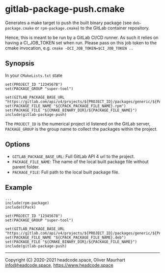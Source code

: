 # gitlab-package-push.cmake

Generates a make target to push the built binary package (see `deb-package.cmake` or `rpm-package.cmake`) to the GitLab 
container repository.

Hence, this is meant to be run by a GitLab CI/CD runner. As such it relies on having a CI_JOB_TOKEN set when run. 
Please pass on this job token to the cmake invocation, e.g. `cmake -DCI_JOB_TOKEN=$CI_JOB_TOKEN ..`


## Synopsis

In your `CMakeLists.txt` state
```
set(PROJECT_ID "12345678")
set(PACKAGE_GROUP "super-tool")

set(GITLAB_PACKAGE_BASE_URL "https://gitlab.com/api/v4/projects/${PROJECT_ID}/packages/generic/${PACKAGE_GROUP}")
set(PACKAGE_FILE_NAME "${CPACK_PACKAGE_FILE_NAME}.rpm")
set(PACKAGE_FILE "${CMAKE_BINARY_DIR}/${PACKAGE_FILE_NAME}")
include(gitlab-package-push)
```

The `PROJECT_ID` is the numerical project id listened on the GitLab server, `PACKAGE_GROUP` is the group name to
collect the packages within the project.


## Options

* `GITLAB_PACKAGE_BASE_URL`: Full GitLab API 4 url to the project.
* `PACKAGE_FILE_NAME`: The name of the local built package file without parent folder.
* `PACKAGE_FILE`: Full path to the local built package file.


## Example

```
...
include(rpm-package)
include(CPack)

set(PROJECT_ID "12345678")
set(PACKAGE_GROUP "super-tool")

set(GITLAB_PACKAGE_BASE_URL "https://gitlab.com/api/v4/projects/${PROJECT_ID}/packages/generic/${PACKAGE_GROUP}")
set(PACKAGE_FILE_NAME "${CPACK_PACKAGE_FILE_NAME}.deb")
set(PACKAGE_FILE "${CMAKE_BINARY_DIR}/${PACKAGE_FILE_NAME}")
include(gitlab-package-push)
```


---

Copyright (C) 2020-2021 headcode.space, Oliver Maurhart <info@headcode.space>, https://www.headcode.space
